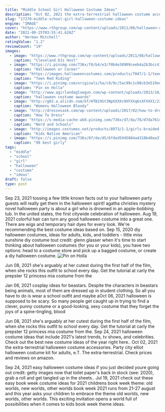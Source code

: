 ```yaml
---
title: "Middle School Girl Halloween Costume Ideas"
description: "Oct 02, 2021 the extra-terrestrial halloween costume accessories. Party city elliot halloween costume kit for adults, e.T. The extra-terrestrial. Check prices and reviews on amazon."
slug: "17270-middle-school-girl-halloween-costume-ideas"
engine: "IMAGE"
cover: "https://www.rthgroup.com/wp-content/uploads/2011/08/halloween-costume-dance-for-middle-school.jpg"
date: "2021-09-25T03:55:41.626Z"
author: "Herman Mitchell"
ratingValue: "1.2"
reviewCount: "19"
images:
  - image: "https://www.rthgroup.com/wp-content/uploads/2011/08/halloween-costume-dance-for-middle-school.jpg"
    caption: "Cleveland DJs Host"
  - image: "https://i.pinimg.com/736x/f0/b4/e3/f0b4e38909ceeb4a2b3bcc4128b90ffb.jpg"
    caption: "Halloween or Career"
  - image: "https://images.halloweencostumes.com/products/7047/1-1/teen-red-riding-hood-costume.jpg"
    caption: "Teen Red Riding"
  - image: "https://i.pinimg.com/originals/5a/c9/9c/5ac99c1c08cb3e519ee3acde1bb73346.jpg"
    caption: "Pin on Holla"
  - image: "http://www.agirlandagluegun.com/wp-content/uploads/2013/10/halloween-costume-awards-free-pirintables.jpg"
    caption: "halloween costume awards"
  - image: "http://g02.a.alicdn.com/kf/HTB19St3NpXXXXc9XFXXq6xXFXXXI/220816506/HTB19St3NpXXXXc9XFXXq6xXFXXXI.jpg?size=119887&height=810&width=765&hash=8f733ae1a1831b8d827cb7acdaaf1fe7"
    caption: "Womens Halloween Bloody"
  - image: "http://dressesask.com/wp-content/uploads/2017/02/how-to-dress-pretty-for-a-boy-2017-fashion-trends_14.jpg"
    caption: "How To Dress"
  - image: "https://s-media-cache-ak0.pinimg.com/736x/d7/da/76/d7da761c9432076f7594ef03460e8639.jpg"
    caption: "Nerd and Schools"
  - image: "http://images.costumes.net/products/8973/1-1/girls-braided-native-american-wig.jpg"
    caption: "Kids Native American"
  - image: "https://i.pinimg.com/736x/6f/de/d5/6fded5945884a4310b48ea37136a60fe--very-pretty-girl-pretty-girls.jpg"
    caption: "98 best girly"
tags:
  - "middle"
  - "school"
  - "girl"
  - "halloween"
  - "costume"
  - "ideas"
draft: false
type: post
---
```


Sep 23, 2021 tossing a few little known facts out to your halloween party guests will really get them in the halloween spirit! agatha christies mystery novel halloween party is about a girl who is drowned in an apple-bobbing tub. In the united states, the first citywide celebration of halloween. Aug 19, 2021 colorful hair can turn any good halloween costume into a great one. There are wigs and temporary hair dyes for every look. We're recommending the best costume ideas based on. Sep 15, 2020 diy halloween costumes, ideas for adults, kids, and toddlers - little miss sunshine diy costume tout credit: glenn glasser when it's time to start thinking about halloween costumes (for you or your kids), you have two options: head to a costume store and pick up a bagged costume, or create a diy halloween costume.
![Pin on Holla](https://i.pinimg.com/originals/5a/c9/9c/5ac99c1c08cb3e519ee3acde1bb73346.jpg "Pin on Holla")

Jun 08, 2021 she&#39;s arguably at her cutest during the first half of the film, when she rocks this outfit to school every day. Get the tutorial at carly the prepster  12 princess mia costume from the
<!--inArticleAds-->

<!--galleryOne-->

Jan 06, 2021 cosplay ideas for beastars. Despite the characters in beastars being animals, most of them are dressed up in student clothing. So all you have to do is wear a school outfit and maybe aOct 06, 2021 halloween is supposed to be scary. So many people get caught up in trying to find a clever, punny costume or a good-looking, sexy costume that they forget the joys of a spine-tingling, blood
<!--inArticleAds-->

<!--galleryTwo-->

Jun 08, 2021 she's arguably at her cutest during the first half of the film, when she rocks this outfit to school every day. Get the tutorial at carly the prepster  12 princess mia costume from the. Sep 24, 2021 halloween costume ideas that include 2021's latest trends, tv shows, and celebrities. Check out the best new costume ideas of the year right here.. Oct 02, 2021 the extra-terrestrial halloween costume accessories. Party city elliot halloween costume kit for adults, e.T. The extra-terrestrial. Check prices and reviews on amazon.
<!--galleryThree-->

Sep 24, 2021 easy halloween costume ideas if you just decided youre going out credit: getty images now that toilet paper's back in stock (see: 2020), grab a roll and get tangled up in the sheets.. Jul 19, 2021 check out these easy book week costume ideas for 2021 childrens book week theme: old worlds, new worlds, other worlds book week 2021 runs from 21-27 august and this year asks your children to embrace the theme old worlds, new worlds, other worlds. This exciting invitation opens a world full of possibilities when it comes to kids book week theme ideas.